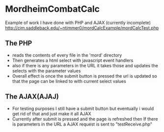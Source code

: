 # MordheimCombatCalc
Example of work I have done with PHP and AJAX (currently incomplete)
http://cim.saddleback.edu/~ntimmer0/mordCalcExample/mordCalcTest.php

## The PHP 
* reads the contents of every file in the 'mord' directory
* Then generates a html select with javascript event handlers 
* also if there is any parameters in the URL it takes those and updates the selects with the parameter values
* Overall effect is once the submit button is pressed the url is updated so that the page can be linked to with current select values

## The AJAX(AJAJ)
* For testing purposes I still have a submit button but eventually i would get rid of that and just make it all AJAX
* Currently after submit is pressed and the page is refreshed then If there is parameters in the URL a AJAX request is sent to "testReceive.php"
